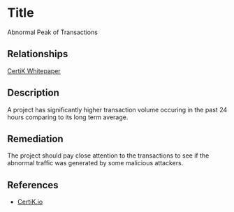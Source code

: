 # Title 
Abnormal Peak of Transactions

## Relationships 
[CertiK Whitepaper](https://certik.foundation/whitepaper)

## Description 
A project has significantly higher transaction volume occuring in the past 24 hours comparing to its long term average.

## Remediation
The project should pay close attention to the transactions to see if the abnormal traffic was generated by some malicious attackers.

## References 
* [CertiK.io](https://certik.io)
